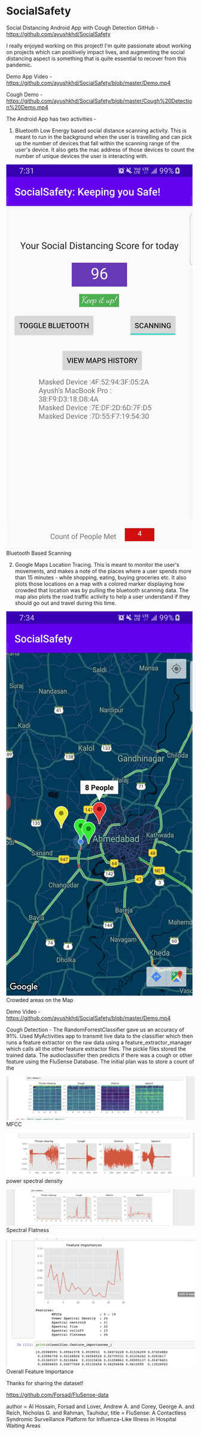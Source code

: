 # SocialSafety
Social Distancing Android App with Cough Detection
GitHub - https://github.com/ayushkhd/SocialSafety

I really enjoyed working on this project! I'm quite passionate about working on projects which can positively impact lives, and augmenting the social distancing aspect is something that is quite essential to recover from this pandemic. 

Demo App Video - https://github.com/ayushkhd/SocialSafety/blob/master/Demo.mp4

Cough Demo - https://github.com/ayushkhd/SocialSafety/blob/master/Cough%20Detection%20Demo.mp4


The Android App has two activities - 
1. Bluetooth Low Energy based social distance scanning activity. This is meant to run in the background when the user is travelling and can pick up the number of devices that fall within the scanning range of the user's device. It also gets the mac address of those devices to count the number of unique devices the user is interacting with. 

![Bluetooth Based Scanning](https://github.com/ayushkhd/SocialSafety/blob/master/Screenshots/Screenshot_20200508-073142_SocialSafety.jpg)
Bluetooth Based Scanning

2. Google Maps Location Tracing. This is meant to monitor the user's movements, and makes a note of the places where a user spends more than 15 minutes - while shopping, eating, buying groceries etc. It also plots those locations on a map with a colored marker displaying how crowded that location was by pulling the bluetooth scanning data. The map also plots the road traffic activity to help a user understand if they should go out and travel during this time.

![Crowds on the Map](https://github.com/ayushkhd/SocialSafety/blob/master/Screenshots/Screenshot_20200508-073420_SocialSafety.jpg)
Crowded areas on the Map

Demo Video - https://github.com/ayushkhd/SocialSafety/blob/master/Demo.mp4

Cough Detection - The RandomForrestClassifier gave us an accuracy of 91%. Used MyActivities app to transmit live data to the classifier which then runs a feature extractor on the raw data using a feature_extractor_manager which calls all the other feature extractor files. The pickle files stored the trained data. The audioclassifier then predicts if there was a cough or other feature using the FluSense Database. The initial plan was to store a count of the 

![MFCC](https://github.com/ayushkhd/SocialSafety/blob/master/Screenshots/Screen%20Shot%202020-05-08%20at%208.48.31%20AM.png)
MFCC

![power spectral density](https://github.com/ayushkhd/SocialSafety/blob/master/Screenshots/Screen%20Shot%202020-05-08%20at%208.48.27%20AM.png)
power spectral density

![Spectral Flatness](https://github.com/ayushkhd/SocialSafety/blob/master/Screenshots/Screen%20Shot%202020-05-08%20at%208.48.41%20AM.png)
Spectral Flatness

![Overall Feature Importance](https://github.com/ayushkhd/SocialSafety/blob/master/Screenshots/Screen%20Shot%202020-05-08%20at%208.47.51%20AM.png)
Overall Feature Importance



Thanks for sharing the dataset! 

https://github.com/Forsad/FluSense-data

author = Al Hossain, Forsad and Lover, Andrew A. and Corey, George A. and Reich, Nicholas G. and Rahman, Tauhidur,
title = FluSense: A Contactless Syndromic Surveillance Platform for Influenza-Like Illness in Hospital Waiting Areas
